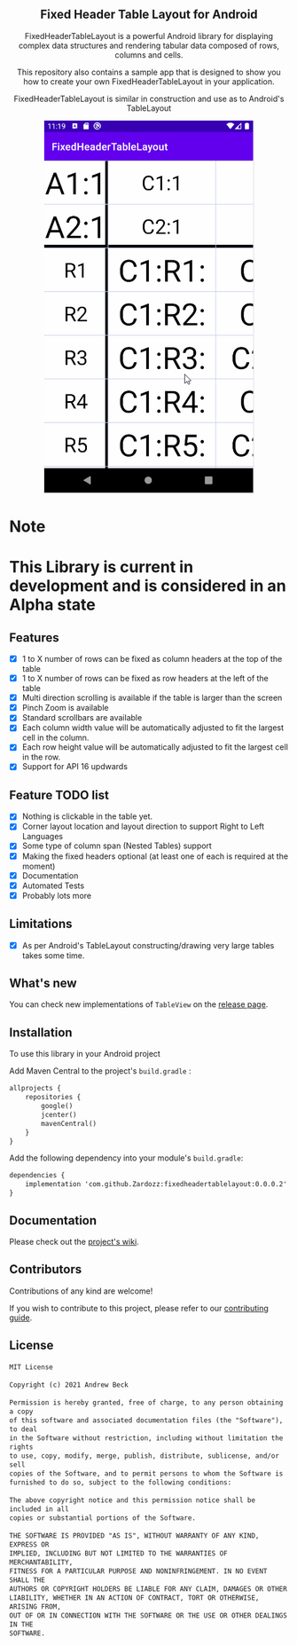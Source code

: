 <div align="center">
    <h2>Fixed Header Table Layout for Android</h2>
    <p align="center">
        <p>FixedHeaderTableLayout is a powerful Android library for displaying complex data structures and rendering tabular data composed of rows, columns and cells.</p>   
        <p>This repository also contains a sample app that is designed to show you how to create your own FixedHeaderTableLayout in your application.</p>
        <p>FixedHeaderTableLayout is similar in construction and use as to Android's TableLayout</p>  
    </p>
</div>

<p align="center">
      <img src="https://raw.githubusercontent.com/Zardozz/FixedHeaderTableLayout/master/art/FixedHeaderTableLayout.gif">
</p>

# Note
<h1>This Library is current in development and is considered in an Alpha state</h1>

## Features
  - [x] 1 to X number of rows can be fixed as column headers at the top of the table
  - [x] 1 to X number of rows can be fixed as row headers at the left of the table
  - [x] Multi direction scrolling is available if the table is larger than the screen
  - [x] Pinch Zoom is available
  - [x] Standard scrollbars are available
  - [x] Each column width value will be automatically adjusted to fit the largest cell in the column.
  - [x] Each row height value will be automatically adjusted to fit the largest cell in the row.
  - [x] Support for API 16 updwards

## Feature TODO list
  - [x] Nothing is clickable in the table yet.
  - [x] Corner layout location and layout direction to support Right to Left Languages
  - [x] Some type of column span (Nested Tables) support
  - [x] Making the fixed headers optional (at least one of each is required at the moment)
  - [x] Documentation
  - [x] Automated Tests
  - [x] Probably lots more
  
## Limitations
  - [x] As per Android's TableLayout constructing/drawing very large tables takes some time.
  
  
## What's new

You can check new implementations of `TableView` on the [release page](https://github.com/Zardozz/FixedHeaderTableLayout/releases).

## Installation

To use this library in your Android project

Add Maven Central to the project's `build.gradle` :
```
allprojects {
    repositories {
        google()
        jcenter()
        mavenCentral()
    }
}
```
 
Add the following dependency into your module's `build.gradle`:
```
dependencies {
    implementation 'com.github.Zardozz:fixedheadertablelayout:0.0.0.2' 
}
```

## Documentation 

Please check out the [project's wiki](https://github.com/Zardozz/FixedHeaderTableLayout/wiki).

## Contributors

Contributions of any kind are welcome!

If you wish to contribute to this project, please refer to our [contributing guide](.github/CONTRIBUTING.md).

## License

```
MIT License

Copyright (c) 2021 Andrew Beck

Permission is hereby granted, free of charge, to any person obtaining a copy
of this software and associated documentation files (the "Software"), to deal
in the Software without restriction, including without limitation the rights
to use, copy, modify, merge, publish, distribute, sublicense, and/or sell
copies of the Software, and to permit persons to whom the Software is
furnished to do so, subject to the following conditions:

The above copyright notice and this permission notice shall be included in all
copies or substantial portions of the Software.

THE SOFTWARE IS PROVIDED "AS IS", WITHOUT WARRANTY OF ANY KIND, EXPRESS OR
IMPLIED, INCLUDING BUT NOT LIMITED TO THE WARRANTIES OF MERCHANTABILITY,
FITNESS FOR A PARTICULAR PURPOSE AND NONINFRINGEMENT. IN NO EVENT SHALL THE
AUTHORS OR COPYRIGHT HOLDERS BE LIABLE FOR ANY CLAIM, DAMAGES OR OTHER
LIABILITY, WHETHER IN AN ACTION OF CONTRACT, TORT OR OTHERWISE, ARISING FROM,
OUT OF OR IN CONNECTION WITH THE SOFTWARE OR THE USE OR OTHER DEALINGS IN THE
SOFTWARE.
```